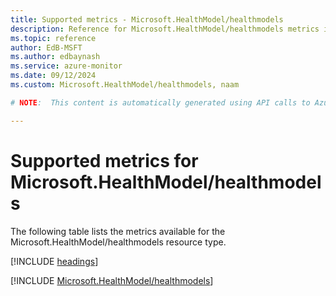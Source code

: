 ```yaml
---
title: Supported metrics - Microsoft.HealthModel/healthmodels
description: Reference for Microsoft.HealthModel/healthmodels metrics in Azure Monitor.
ms.topic: reference
author: EdB-MSFT
ms.author: edbaynash
ms.service: azure-monitor
ms.date: 09/12/2024
ms.custom: Microsoft.HealthModel/healthmodels, naam

# NOTE:  This content is automatically generated using API calls to Azure. Any edits made on these files will be overwritten in the next run of the script. 

---
```


  
# Supported metrics for Microsoft.HealthModel/healthmodels
  
The following table lists the metrics available for the Microsoft.HealthModel/healthmodels resource type.  
  
  
[!INCLUDE [headings](~/reusable-content/ce-skilling/azure/includes/azure-monitor/reference/metrics/metrics-headings.md)]  
  
 

[!INCLUDE [Microsoft.HealthModel/healthmodels](~/reusable-content/ce-skilling/azure/includes/azure-monitor/reference/metrics/microsoft-healthmodel-healthmodels-metrics-include.md)]  

